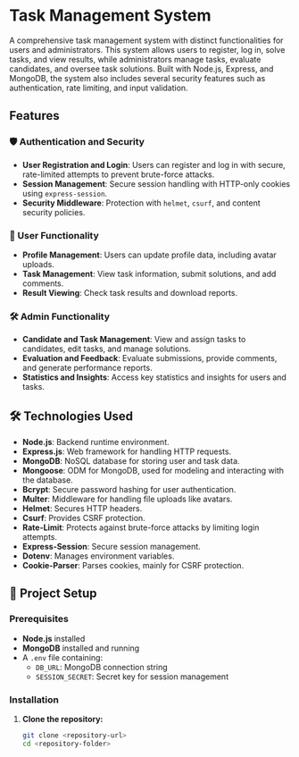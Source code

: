 # Task Management System

A comprehensive task management system with distinct functionalities for users and administrators. This system allows users to register, log in, solve tasks, and view results, while administrators manage tasks, evaluate candidates, and oversee task solutions. Built with Node.js, Express, and MongoDB, the system also includes several security features such as authentication, rate limiting, and input validation.

## Features

### 🛡️ Authentication and Security
- **User Registration and Login**: Users can register and log in with secure, rate-limited attempts to prevent brute-force attacks.
- **Session Management**: Secure session handling with HTTP-only cookies using `express-session`.
- **Security Middleware**: Protection with `helmet`, `csurf`, and content security policies.

### 👤 User Functionality
- **Profile Management**: Users can update profile data, including avatar uploads.
- **Task Management**: View task information, submit solutions, and add comments.
- **Result Viewing**: Check task results and download reports.

### 🛠️ Admin Functionality
- **Candidate and Task Management**: View and assign tasks to candidates, edit tasks, and manage solutions.
- **Evaluation and Feedback**: Evaluate submissions, provide comments, and generate performance reports.
- **Statistics and Insights**: Access key statistics and insights for users and tasks.

## 🛠️ Technologies Used

- **Node.js**: Backend runtime environment.
- **Express.js**: Web framework for handling HTTP requests.
- **MongoDB**: NoSQL database for storing user and task data.
- **Mongoose**: ODM for MongoDB, used for modeling and interacting with the database.
- **Bcrypt**: Secure password hashing for user authentication.
- **Multer**: Middleware for handling file uploads like avatars.
- **Helmet**: Secures HTTP headers.
- **Csurf**: Provides CSRF protection.
- **Rate-Limit**: Protects against brute-force attacks by limiting login attempts.
- **Express-Session**: Secure session management.
- **Dotenv**: Manages environment variables.
- **Cookie-Parser**: Parses cookies, mainly for CSRF protection.

## 🚀 Project Setup

### Prerequisites

- **Node.js** installed
- **MongoDB** installed and running
- A `.env` file containing:
  - `DB_URL`: MongoDB connection string
  - `SESSION_SECRET`: Secret key for session management

### Installation

1. **Clone the repository:**
   ```bash
   git clone <repository-url>
   cd <repository-folder>

